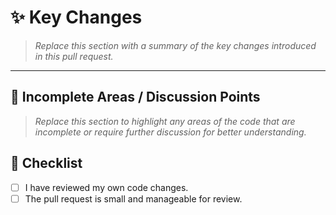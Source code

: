 # ✨ Key Changes

> _Replace this section with a summary of the key changes introduced in this pull request._

---

## 🚧 Incomplete Areas / Discussion Points

> _Replace this section to highlight any areas of the code that are incomplete or require further discussion for better understanding._

## 🚨 Checklist

- [ ] I have reviewed my own code changes.
- [ ] The pull request is small and manageable for review.
